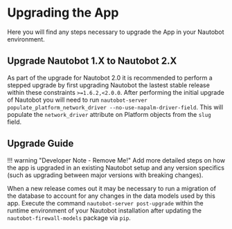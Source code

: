 # Upgrading the App

Here you will find any steps necessary to upgrade the App in your Nautobot environment.

## Upgrade Nautobot 1.X to Nautobot 2.X

As part of the upgrade for Nautobot 2.0 it is recommended to perform a stepped upgrade by first upgrading Nautobot the lastest stable release within these constraints `>=1.6.2,<2.0.0`. After performing the initial upgrade of Nautobot you will need to run `nautobot-server populate_platform_network_driver --no-use-napalm-driver-field`. This will populate the `network_driver` attribute on Platform objects from the `slug` field.

## Upgrade Guide

!!! warning "Developer Note - Remove Me!"
    Add more detailed steps on how the app is upgraded in an existing Nautobot setup and any version specifics (such as upgrading between major versions with breaking changes).

When a new release comes out it may be necessary to run a migration of the database to account for any changes in the data models used by this app. Execute the command `nautobot-server post-upgrade` within the runtime environment of your Nautobot installation after updating the `nautobot-firewall-models` package via `pip`.
